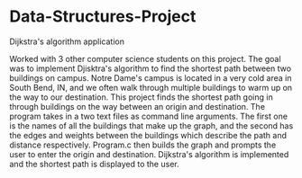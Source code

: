 # Data-Structures-Project
Dijkstra's algorithm application

Worked with 3 other computer science students on this project. The goal was to implement Djisktra's algorithm to find the shortest path between two buildings on campus.
Notre Dame's campus is located in a very cold area in South Bend, IN, and we often walk through multiple buildings to warm up on the way to our destination. This project
finds the shortest path going in through buildings on the way between an origin and destination. The program takes in a two text files as command line arguments. The first one is the names of all the buildings that make up the graph, and the second has the edges and weights between the buildings which describe the path and distance respectively. Program.c then builds the graph and prompts the user to enter the origin and destination. Dijkstra's algorithm is implemented and the shortest path is displayed to the user.
